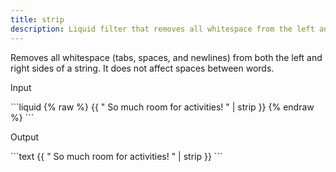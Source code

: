 ```yaml
---
title: strip
description: Liquid filter that removes all whitespace from the left and right sides of a string.
---
```


Removes all whitespace (tabs, spaces, and newlines) from both the left and right sides of a string. It does not affect spaces between words.

<p class="code-label">Input</p>
```liquid
{% raw %}
{{ "          So much room for activities!          " | strip }}
{% endraw %}
```

<p class="code-label">Output</p>
```text
{{ "          So much room for activities!          " | strip }}
```
